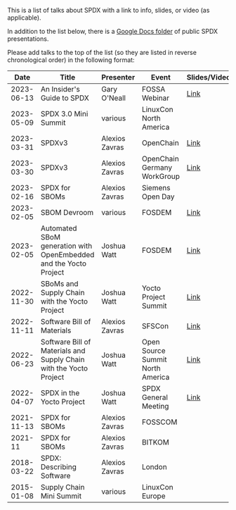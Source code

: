 This is a list of talks about SPDX with a link to info, slides, or video (as applicable). 

In addition to the list below, there is a [Google Docs folder](https://drive.google.com/drive/u/0/folders/1VUrWPp7Xk1UtXz_QGS1bLNndBxq9NVgh) of public SPDX presentations.

Please add talks to the top of the list (so they are listed in reverse chronological order) in the following format:

| Date | Title | Presenter | Event | Slides/Video |
|--|--|--|--|--|
|2023-06-13|An Insider's Guide to SPDX|Gary O'Neall|FOSSA Webinar|[Link](https://www.brighttalk.com/webcast/17752/584752)|
| 2023-05-09 | SPDX 3.0 Mini Summit | various | LinuxCon North America | |
| 2023-03-31 | SPDXv3 | Alexios Zavras | OpenChain | [Link](https://www.openchainproject.org/news/2023/03/31/webinar-50) |
| 2023-03-30 | SPDXv3 | Alexios Zavras | OpenChain Germany WorkGroup | [Link](https://www.openchainproject.org/news/2023/04/28/openchain-germany-work-group-meeting-2023-03-30-recording) |
| 2023-02-16 | SPDX for SBOMs | Alexios Zavras | Siemens Open Day | |
| 2023-02-05 | SBOM Devroom | various | FOSDEM | [Link](https://fosdem.org/2023/schedule/track/software_bill_of_materials/) |
| 2023-02-05 | Automated SBoM generation with OpenEmbedded and the Yocto Project | Joshua Watt | FOSDEM | [Link](https://youtu.be/Q5UQUM6zxVU) |
| 2022-11-30 | SBoMs and Supply Chain with the Yocto Project | Joshua Watt | Yocto Project Summit | [Link](https://youtu.be/h6PRf4zxnR4) |
| 2022-11-11 | Software Bill of Materials | Alexios Zavras | SFSCon | [Link](https://www.sfscon.it/talks/software-bills-of-materials-sbom/) |
| 2022-06-23 | Software Bill of Materials and Supply Chain with the Yocto Project | Joshua Watt | Open Source Summit North America | [Link](https://youtu.be/6zms_qGmVqg) |
| 2022-04-07 | SPDX in the Yocto Project | Joshua Watt | SPDX General Meeting | [Link](https://youtu.be/8X5PWa7A6pY) |
| 2021-11-13 | SPDX for SBOMs | Alexios Zavras | FOSSCOM  | |
| 2021-11  | SPDX for SBOMs | Alexios Zavras | BITKOM | |
| 2018-03-22 | SPDX: Describing Software | Alexios Zavras | London | |
| 2015-01-08 | Supply Chain Mini Summit | various | LinuxCon Europe | |
